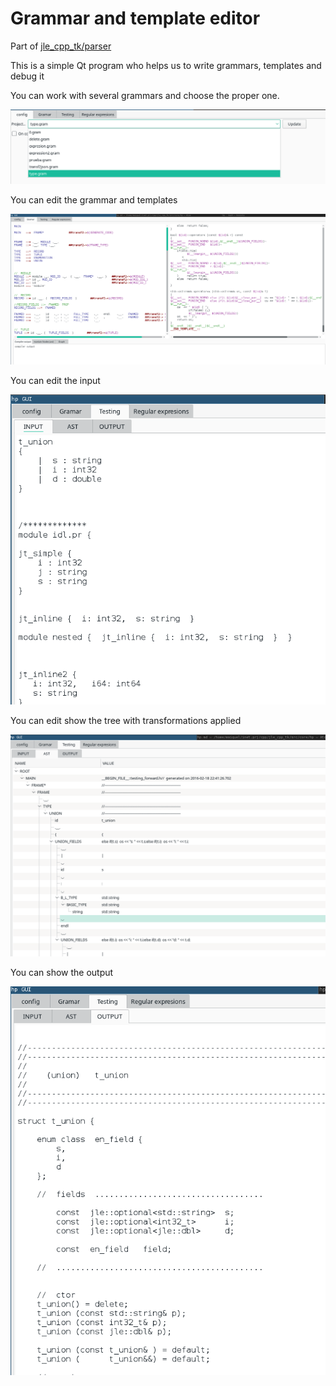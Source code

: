 # Grammar and template editor

Part of [jle_cpp_tk/parser](https://github.com/jleahred/jle_cpp_tk/tree/master/src/core/hp)


This is a simple Qt program who helps us to write grammars, templates and debug it

You can work with several grammars and choose the proper one.

![Image](images/choose_grammar.png)


You can edit the grammar and templates

![Image](images/edit_grammar.png)


You can edit the input

![Image](images/edit_input.png)

You can edit show the tree with transformations applied

![Image](images/show_tree.png)


You can show the output

![Image](images/show_output.png)
 
